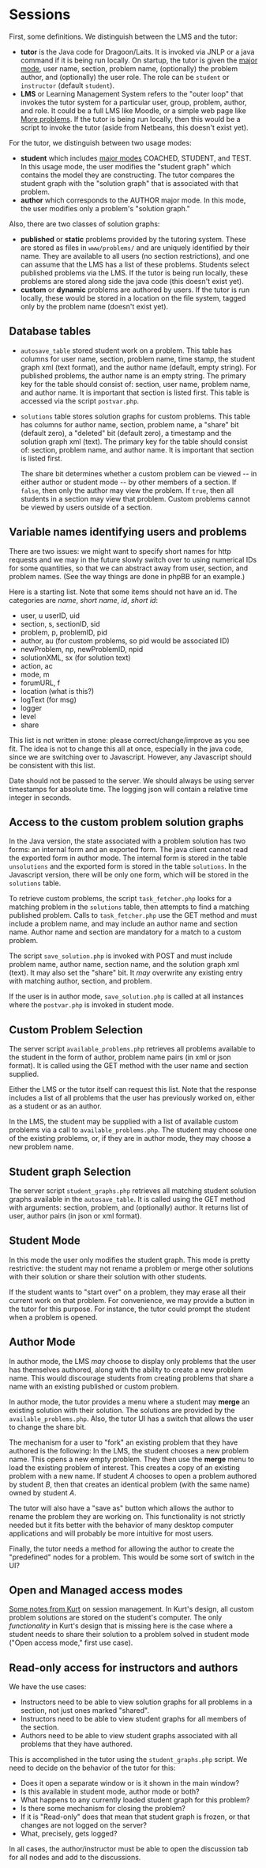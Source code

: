 # Sessions #

First, some definitions. We distinguish between the LMS and the tutor:

* __tutor__ is the Java code for Dragoon/Laits. It is invoked
via JNLP or a java command if it is being run locally. On startup, 
the tutor is given the [major mode](major-modes.md), user name, section, 
problem name, (optionally) the problem author, and (optionally) the user role. 
The role can be `student` or `instructor` (default `student`). 
*  __LMS__ or Learning Management System refers to the "outer loop" that
invokes the tutor system for a particular user, group, problem, author, 
and role. It could be a full LMS like Moodle, or a simple web page like 
[More problems](http://dragoon.asu.edu/demo/public-login.html).
If the tutor is being run locally, then this would be a script to invoke
the tutor (aside from Netbeans, this doesn't exist yet). 

For the tutor, we distinguish between two usage modes:

* __student__ which includes [major modes](major-modes.md) COACHED, STUDENT, 
and TEST. In this usage mode, the user modifies 
the "student graph" which contains the model they are constructing.
The tutor compares the student graph with the "solution graph" that is
associated with that problem.
* __author__ which corresponds to the AUTHOR major mode. In this mode,
the user modifies only a problem's "solution graph."

Also, there are two classes of solution graphs:

* __published__ or __static__ problems provided by the tutoring system. 
These are stored as files in `www/problems/` and are uniquely identified by
their name. They are available to all users
(no section restrictions), and one can assume that the LMS has a list of
these problems. Students select published problems via the LMS. 
If the tutor is being run locally, these problems are 
stored along side the java code (this doesn't exist yet).
* __custom__ or __dynamic__ problems are authored
by users. If the tutor is run locally, these would be stored
in a location on the file system, tagged only by the problem name (doesn't
exist yet).

## Database tables ##

* `autosave_table` stored student work on a problem. This table
has columns for user name, section, problem name, time stamp, the student
graph xml (text format), and the author name (default, empty string). 
For published problems, the author name is an empty string. The primary key 
for the table should consist of:  section, user name, problem name, and author name.
It is important that section is listed first. 
This table is accessed via the script `postvar.php`.
* `solutions` table stores solution graphs for custom problems.
This table has columns for author name, section, problem name, a "share" bit
(default zero), a "deleted" bit (default zero), a timestamp and the 
solution graph xml (text). 
The primary key for the table should consist of: 
 section, problem name, and author name. It is important that section is
listed first.

    The share bit determines whether a custom problem can be viewed --
in either author or student mode -- by other members of a section. 
If `false`, then only the author may view the problem. If `true`, then
all students in a section may view that problem. Custom problems cannot
be viewed by users outside of a section.

## Variable names identifying users and problems ##

There are two issues: we might want to specify short
names for http requests and we may in the future slowly switch over to
using numerical IDs for some quantities, so that we can abstract away 
from user, section, and problem names.
(See the way things are done in phpBB for an example.)

Here is a starting list.  Note that some items should not have an id.  The categories are *name*, *short name*, *id*, *short id*:

- user, u userID, uid
- section, s, sectionID, sid
- problem, p, problemID, pid
- author, au (for custom problems, so pid would be associated ID)
- newProblem, np, newProblemID, npid
- solutionXML, sx  (for solution text)
- action, ac
- mode, m
- forumURL, f
- location (what is this?)
- logText (for msg)
- logger
- level
- share

This list is not written in stone:  please correct/change/improve as you 
see fit.  The idea is not to change this all at once, especially in the 
java code, since we are switching over to Javascript.  However, any 
Javascript should be consistent with this list.

Date should not be passed to the server.  We should always be
using server timestamps for absolute time.  The logging json will contain
a relative time integer in seconds.

## Access to the custom problem solution graphs ##

In the Java version, the state associated with a problem solution
has two forms:  an internal form and an exported form.  The java
client cannot read the exported form in author mode.
The internal form is stored in the table `unsolutions` and the 
exported form is stored in the table `solutions`.  In the Javascript
version, there will be only one form, which will be stored in
the `solutions` table.

To retrieve custom problems, the script `task_fetcher.php`
looks for a matching problem in the `solutions` table, then attempts
to find a matching published problem. 
Calls to `task_fetcher.php` use the GET method and must include a problem name, and may
include an author name and section name. Author name and section are
mandatory for a match to a custom problem.

The script `save_solution.php` is invoked with POST and must include problem name,
author name, section name, and the solution graph xml (text). It may also
set the "share" bit. It *may* overwrite any existing entry with matching author,
section, and problem.

If the user is in author mode, `save_solution.php` is called at all instances
where the `postvar.php` is invoked in student mode.


## Custom Problem Selection ##

The server script `available_problems.php` retrieves all problems available
to the student in the form of author, problem name pairs 
(in xml or json format). It is called using the GET method with the user 
name and section supplied.

Either the LMS or the tutor itself can request this list.
Note that the response includes a list of all problems that the
user has previously worked on, either as a student or as an author.

In the LMS, the student may be supplied with a list of 
available custom problems via a call to `available_problems.php`.
The student may choose one of
the existing problems, or, if they are in author mode, they
may choose a new problem name.

## Student graph Selection ##

The server script `student_graphs.php` retrieves all matching student solution graphs 
available in the `autosave_table`. 
It is called using the GET method with arguments:  section, problem, and (optionally) author.
It returns list of user, author pairs (in json or xml format). 

## Student Mode ##

In this mode the user only modifies the student graph. This mode
is pretty restrictive: the student may not rename a problem or merge other
solutions with their solution or share their solution with other students.

If the student wants to "start over" on a problem, they may erase
all their current work on that problem. For convenience, we may provide
a button in the tutor for this purpose. For instance, the tutor could prompt
the student when a problem is opened.

## Author Mode ##

In author mode, the LMS *may* choose to display only problems that the user
has themselves authored, along with the ability to create a new
problem name. This would discourage students from creating problems
that share a name with an existing published or custom problem.

In author mode, the tutor provides a menu where a student may
**merge** an existing solution with their solution. The solutions
are provided by the `available_problems.php`. Also, the tutor UI
has a switch that allows the user to change the share bit.

The mechanism for a user to "fork" an existing problem that 
they have authored is the following:  In the LMS, the student chooses a 
new problem name. This opens a new empty problem. 
They then use the **merge** menu to load the existing problem of interest. 
This creates a copy of
an existing problem with a new name. If student *A* chooses to open a
problem authored by student *B*, then that creates an identical problem
(with the same name) owned by student *A*.

The tutor will also have a "save as" button which allows the
author to rename the problem they are working on. This functionality
is not strictly needed but it fits better with the behavior of
many desktop computer applications and will probably be more
intuitive for most users.

Finally, the tutor needs a method for allowing the author to
create the "predefined" nodes for a problem. This would be some
sort of switch in the UI?

## Open and Managed access modes ##

[Some notes from Kurt](Dragoon_model_storage_use_cases_13_08_12.docx) on 
session management. In Kurt's design, all custom problem solutions
are stored on the student's computer. The only *functionality* in
Kurt's design that is missing here is the case where a student needs 
to share their solution to a problem solved in student mode 
("Open access mode," first use case).

## Read-only access for instructors and authors ##

We have the use cases:

* Instructors need to be able to view solution graphs for all problems in
a section, not just ones marked "shared".
* Instructors need to be able to view student graphs for all members of the section.
* Authors need to be able to view student graphs associated with all problems
that they have authored.

This is accomplished in the tutor using the `student_graphs.php` script.
We need to decide on the behavior of the tutor for this:

* Does it open a separate window or is it shown in the main window?
* Is this available in student mode, author mode or both?
* What happens to any currently loaded student graph for this problem?
* Is there some mechanism for closing the problem?
* If it is "Read-only" does that mean that student graph is frozen,
or that changes are not logged on the server?
* What, precisely, gets logged?

In all cases, the author/instructor must be able to open the
discussion tab for all nodes and add to the discussions.
